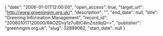 {
  "date": "2006-01-01T12:00:00", 
  "open_access": true, 
  "target_url": "http://www.greeningim.org.uk/", 
  "description": "", 
  "end_date": null, 
  "title": "Greening Information Management", 
  "record_id": "20060101T120000/RAOZDvy1z7u8tC4mZnzdqQ==", 
  "publisher": "greeningim.org.uk", 
  "slug": 32899082, 
  "start_date": null
}

